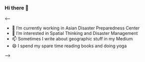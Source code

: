 ### Hi there 👋

<--

- 🔭 I’m currently working in Asian Disaster Preparedness Center
- 🌱 I’m interested in Spatial Thinking and Disaster Management 
- 📫 Sometimes I write about geographic stuff in my Medium
- 😄 I spend my spare time reading books and doing yoga

-->
